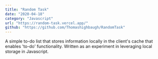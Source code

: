 ```yaml
---
title: "Random Task"
date: "2020-04-18"
category: "Javascript"
url: "https://random-task.vercel.app/"
github: "https://github.com/Thomashighbaugh/RandomTask"
---
```


A simple to-do list that stores information locally in the client's cache that enables 'to-do' functionality. Written as an experiment in leveraging local storage in Javascript.
